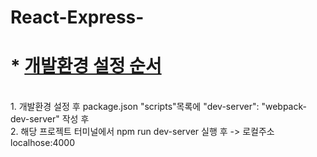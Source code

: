 # React-Express-

   # * [개발환경 설정 순서](http://slides.com/minjunkim-1/deck#/13/1)<br/>
   <br/>
      1. 개발환경 설정 후 package.json "scripts"목록에 "dev-server": "webpack-dev-server" 작성 후<br/>
      2. 해당 프로젝트 터미널에서 npm run dev-server 실행 후 -> 로컬주소 localhose:4000
